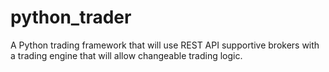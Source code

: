 # python_trader
A Python trading framework that will use REST API supportive brokers with a trading engine that will allow changeable trading logic.
